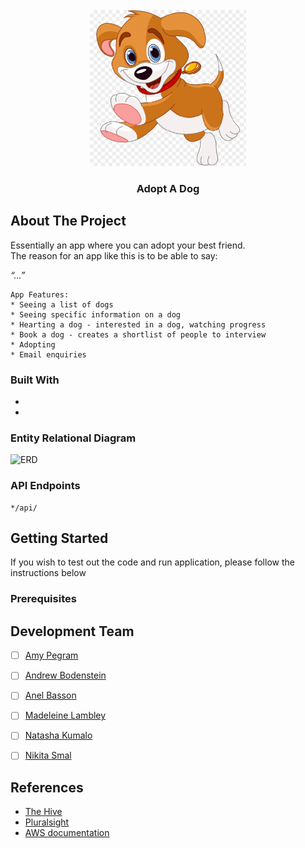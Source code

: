 <!-- PROJECT LOGO -->
<br />
<div align="center">
  <img src="Images/logo.png" alt="Logo" width="250" height="250">

<h3 align="center">Adopt A Dog</h3>

  <p align="center">
    
  </p>
</div>

<!-- ABOUT THE PROJECT -->
## About The Project
Essentially an app where you can adopt your best friend.  
The reason for an app like this is to be able to say:

_“...”_

```
App Features: 
* Seeing a list of dogs
* Seeing specific information on a dog
* Hearting a dog - interested in a dog, watching progress
* Book a dog - creates a shortlist of people to interview
* Adopting
* Email enquiries
```

### Built With

* []()
* []()

<!-- ERD UPLOAD -->
### Entity Relational Diagram
 <img src="" alt="ERD" width="1000" height="500">

 <!-- API ENDPOINTS-->
 ### API Endpoints
 ```
 */api/
 ```
 

<!-- GETTING STARTED -->
## Getting Started

If you wish to test out the code and run application, please follow the instructions below

### Prerequisites

<!-- MEET THE TEAM -->
## Development Team

- [ ] [Amy Pegram](https://github.com/AmyPegramBBD)
- [ ] [Andrew Bodenstein](https://github.com/AndrewBB-BBD)
- [ ] [Anel Basson](https://github.com/anelbas)
- [ ] [Madeleine Lambley](https://github.com/MaddieLymei)
- [ ] [Natasha Kumalo](https://github.com/Nate-5)
- [ ] [Nikita Smal](https://github.com/nikitasmal)


<!-- REFERENCES -->
## References

* [The Hive](https://the-hive.bbd.co.za/)
* [Pluralsight](https://app.pluralsight.com/)
* [AWS documentation](https://docs.aws.amazon.com/)
